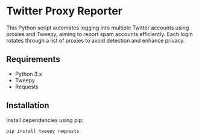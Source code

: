# Twitter Proxy Reporter

This Python script automates logging into multiple Twitter accounts using proxies and Tweepy, aiming to report spam accounts efficiently. Each login rotates through a list of proxies to avoid detection and enhance privacy.

## Requirements
- Python 3.x
- Tweepy
- Requests

## Installation
Install dependencies using pip:
```bash
pip install tweepy requests
